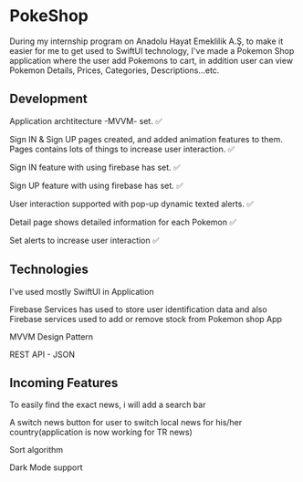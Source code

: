 # PokeShop

During my internship program on Anadolu Hayat Emeklilik A.Ş, to make it easier for me to get used to SwiftUI technology, I've made a Pokemon Shop application where the user add Pokemons to cart, in addition user can view Pokemon Details, Prices, Categories, Descriptions...etc.

## Development
Application archtitecture -MVVM- set. ✅

Sign IN & Sign UP pages created, and added animation features to them. Pages contains lots of things to increase user interaction. ✅

Sign IN feature with using firebase has set. ✅

Sign UP feature with using firebase has set.  ✅

User interaction supported with pop-up dynamic texted alerts. ✅

Detail page shows detailed information for each Pokemon ✅

Set alerts to increase user interaction ✅


## Technologies

I've used mostly SwiftUI in Application

Firebase Services has used to store user identification data and also Firebase services used to add or remove stock from Pokemon shop App

MVVM Design Pattern

REST API - JSON




  
## Incoming Features

To easily find the exact news, i will add a search bar

A switch news button for user to switch local news for his/her country(application is now working for TR news)

Sort algorithm 

Dark Mode support

  
